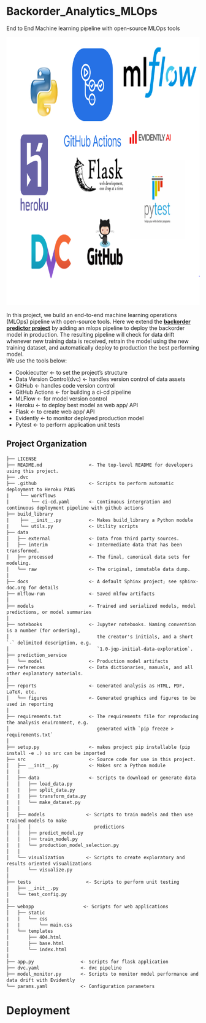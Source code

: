 Backorder_Analytics_MLOps
==============================

End to End Machine learning pipeline with open-source MLOps tools

<p align="center">
  <img width="1600" height="700" src="images/logos.PNG">
</p>

In this project, we build an end-to-end machine learning operations (MLOps) pipeline with open-source tools. Here we extend the **[backorder predictor project](https://github.com/mfalila/Supply_Chain_Analytics)** by adding an mlops pipeline to deploy the backorder model in production. The resulting pipeline will check for data drift whenever new training data is received, retrain the model using the new training dataset, and automatically deploy to production the best performing model.  
We use the tools below:

- Cookiecutter                   <- to set the project’s structure
- Data Version Control(dvc)      <- handles version control of data assets
- GitHub                         <- handles code version control
- GitHub Actions                 <- for building a ci-cd pipeline
- MLFlow 	                       <- for model version control
- Heroku                         <- to deploy best model as web app/ API
- Flask                          <- to create web app/ API
- Evidently                      <- to monitor deployed production model
- Pytest                         <- to perform application unit tests


Project Organization
------------

    ├── LICENSE
    ├── README.md                 <- The top-level README for developers using this project.
    ├── .dvc
    ├── .github                   <- Scripts to perform automatic deployment to Heroku PAAS
    |    └── workflows
    |        └── ci-cd.yaml       <- Continuous intergration and continuous deployment pipeline with github actions
    ├── build_library
    |    ├── __init__.py          <- Makes build_library a Python module
    |    └── utils.py             <- Utility scripts   
    ├── data
    │   ├── external              <- Data from third party sources.
    │   ├── interim               <- Intermediate data that has been transformed.
    │   ├── processed             <- The final, canonical data sets for modeling.
    │   └── raw                   <- The original, immutable data dump.
    │
    ├── docs                      <- A default Sphinx project; see sphinx-doc.org for details
    ├── mlflow-run                <- Saved mlfow artifacts
    │
    ├── models                    <- Trained and serialized models, model predictions, or model summaries
    │
    ├── notebooks                 <- Jupyter notebooks. Naming convention is a number (for ordering),
    │                                the creator's initials, and a short `-` delimited description, e.g.
    │                                `1.0-jqp-initial-data-exploration`.
    ├── prediction_service 
    │   └── model                 <- Production model artifacts
    ├── references                <- Data dictionaries, manuals, and all other explanatory materials.
    │           
    ├── reports                   <- Generated analysis as HTML, PDF, LaTeX, etc.
    │   └── figures               <- Generated graphics and figures to be used in reporting
    │
    ├── requirements.txt          <- The requirements file for reproducing the analysis environment, e.g.
    │                                generated with `pip freeze > requirements.txt`
    │
    ├── setup.py                  <- makes project pip installable (pip install -e .) so src can be imported
    ├── src                       <- Source code for use in this project.
    │   ├── __init__.py           <- Makes src a Python module
    |   |
    │   ├── data                  <- Scripts to download or generate data
    │   │   ├── load_data.py
    |   |   ├── split_data.py
    |   |   ├── transform_data.py
    |   |   └── make_dataset.py
    │   │
    │   ├── models               <- Scripts to train models and then use trained models to make
    │   │   │                       predictions
    │   │   ├── predict_model.py
    │   │   |── train_model.py
    |   |   └── production_model_selection.py         
    │   │
    │   └── visualization        <- Scripts to create exploratory and results oriented visualizations
    │       └── visualize.py
    │
    ├── tests                    <- Scripts to perform unit testing
    │   ├── __init__.py
    │   └── test_config.py
    |
    ├── webapp                  <- Scripts for web applications
    │   ├── static
    |   |   └── css    
    |   |       └── main.css
    │   └── templates
    │       ├── 404.html
    │       ├── base.html
    │       └── index.html
    |
    ├── app.py                 <- Scripts for flask application
    ├── dvc.yaml               <- dvc pipeline
    ├── model_monitor.py       <- Scripts to monitor model performance and data drift with Evidently
    └── params.yaml            <- Configuration parameters
    
    
    
    
# Deployment

